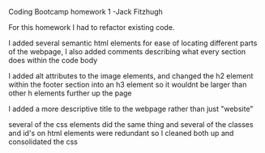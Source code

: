 Coding Bootcamp homework 1 -Jack Fitzhugh

For this homework I had to refactor existing code.

I added several semantic html elements for ease of locating different parts of the webpage, I also added comments describing what every section does within the code body

I added alt attributes to the image elements, and changed the h2 element within the footer section into an h3 element so it wouldnt be larger than other h elements further up the page

I added a more descriptive title to the webpage rather than just "website"

several of the css elements did the same thing and several of the classes and id's on html elements were redundant so I cleaned both up and consolidated the css
